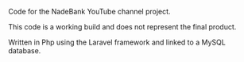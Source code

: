 Code for the NadeBank YouTube channel project.

This code is a working build and does not represent the final product.

Written in Php using the Laravel framework and linked to a MySQL database.
